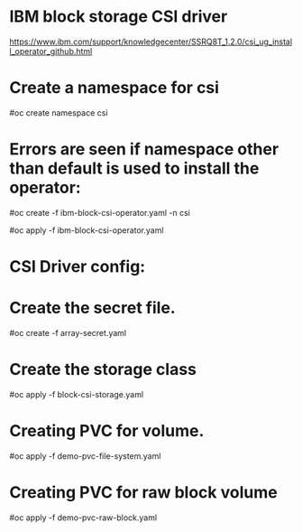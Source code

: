 # IBM block storage CSI driver

https://www.ibm.com/support/knowledgecenter/SSRQ8T_1.2.0/csi_ug_install_operator_github.html

# Create a namespace for csi

#oc create namespace csi

# Errors are seen if namespace other than default is used to install the operator:

#oc create -f ibm-block-csi-operator.yaml -n csi

#oc apply -f ibm-block-csi-operator.yaml

# CSI Driver config:

# Create the secret file.

#oc create -f array-secret.yaml

# Create the storage class 

#oc apply -f block-csi-storage.yaml

# Creating PVC for volume.

#oc apply -f demo-pvc-file-system.yaml

# Creating PVC for raw block volume

#oc apply -f demo-pvc-raw-block.yaml



